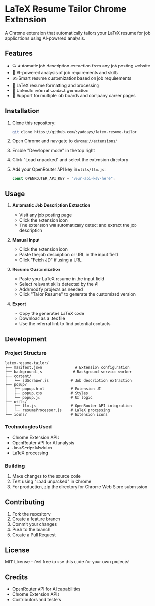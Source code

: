 # LaTeX Resume Tailor Chrome Extension

A Chrome extension that automatically tailors your LaTeX resume for job applications using AI-powered analysis.

## Features

- 🔍 Automatic job description extraction from any job posting website
- 🤖 AI-powered analysis of job requirements and skills
- ✍️ Smart resume customization based on job requirements
- 📄 LaTeX resume formatting and processing
- 🔗 LinkedIn referral contact generation
- 💼 Support for multiple job boards and company career pages

## Installation

1. Clone this repository:
   ```bash
   git clone https://github.com/syaddays/latex-resume-tailor
   ```

2. Open Chrome and navigate to `chrome://extensions/`

3. Enable "Developer mode" in the top right

4. Click "Load unpacked" and select the extension directory

5. Add your OpenRouter API key in `utils/llm.js`:
   ```javascript
   const OPENROUTER_API_KEY = "your-api-key-here";
   ```

## Usage

1. **Automatic Job Description Extraction**
   - Visit any job posting page
   - Click the extension icon
   - The extension will automatically detect and extract the job description

2. **Manual Input**
   - Click the extension icon
   - Paste the job description or URL in the input field
   - Click "Fetch JD" if using a URL

3. **Resume Customization**
   - Paste your LaTeX resume in the input field
   - Select relevant skills detected by the AI
   - Add/modify projects as needed
   - Click "Tailor Resume" to generate the customized version

4. **Export**
   - Copy the generated LaTeX code
   - Download as a .tex file
   - Use the referral link to find potential contacts

## Development

### Project Structure
```
latex-resume-tailor/
├── manifest.json               # Extension configuration
├── background.js              # Background service worker
├── content/
│   └── jdScraper.js          # Job description extraction
├── popup/
│   ├── popup.html            # Extension UI
│   ├── popup.css             # Styles
│   └── popup.js              # UI logic
├── utils/
│   ├── llm.js                # OpenRouter API integration
│   └── resumeProcessor.js    # LaTeX processing
└── icons/                    # Extension icons
```

### Technologies Used
- Chrome Extension APIs
- OpenRouter API for AI analysis
- JavaScript Modules
- LaTeX processing

### Building
1. Make changes to the source code
2. Test using "Load unpacked" in Chrome
3. For production, zip the directory for Chrome Web Store submission

## Contributing
1. Fork the repository
2. Create a feature branch
3. Commit your changes
4. Push to the branch
5. Create a Pull Request

## License
MIT License - feel free to use this code for your own projects!

## Credits
- OpenRouter API for AI capabilities
- Chrome Extension APIs
- Contributors and testers
